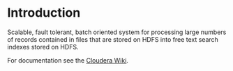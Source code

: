 # Introduction

Scalable, fault tolerant, batch oriented system for processing large numbers of records contained in files 
that are stored on HDFS into free text search indexes stored on HDFS.

For documentation see the [Cloudera Wiki](https://wiki.cloudera.com/display/engineering/Solr+MR).
